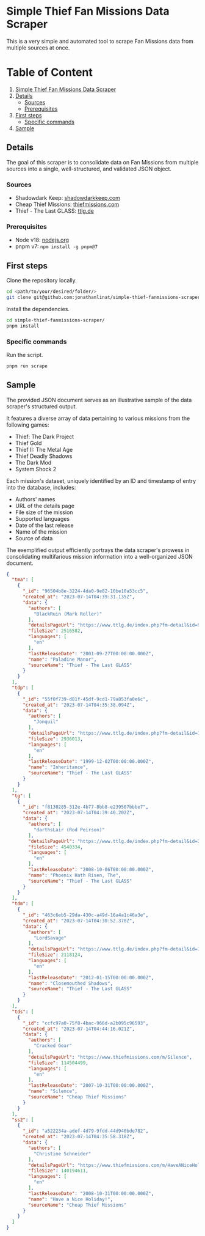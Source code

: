 # Simple Thief Fan Missions Data Scraper

This is a very simple and automated tool to scrape Fan Missions data from multiple sources at once.

# Table of Content

1. [Simple Thief Fan Missions Data Scraper](#simple-thief-fan-missions-data-scraper)
1. [Details](#details)
    - [Sources](#sources)
    - [Prerequisites](#prerequisites)
1. [First steps](#first-steps)
    - [Specific commands](#specific-commands)
1. [Sample](#sample)

## Details

The goal of this scraper is to consolidate data on Fan Missions from multiple sources into a single, well-structured, and validated JSON object.

### Sources

- Shadowdark Keep: [shadowdarkkeep.com](http://www.shadowdarkkeep.com)
- Cheap Thief Missions: [thiefmissions.com](https://www.thiefmissions.com)
- Thief - The Last GLASS: [ttlg.de](https://www.ttlg.de)

### Prerequisites

- Node v18: [nodejs.org](https://nodejs.org/en/download/)
- pnpm v7: `npm install -g pnpm@7`

## First steps

Clone the repository locally.

```bash
cd <path/to/your/desired/folder/>
git clone git@github.com:jonathanlinat/simple-thief-fanmissions-scraper.git
```

Install the dependencies.

```bash
cd simple-thief-fanmissions-scraper/
pnpm install
```

### Specific commands

Run the script.

```bash
pnpm run scrape
```

## Sample

The provided JSON document serves as an illustrative sample of the data scraper's structured output. 

It features a diverse array of data pertaining to various missions from the following games: 

- Thief: The Dark Project
- Thief Gold
- Thief II: The Metal Age
- Thief Deadly Shadows
- The Dark Mod
- System Shock 2

Each mission's dataset, uniquely identified by an ID and timestamp of entry into the database, includes:

- Authors' names
- URL of the details page
- File size of the mission
- Supported languages
- Date of the last release
- Name of the mission
- Source of data

The exemplified output efficiently portrays the data scraper's prowess in consolidating multifarious mission information into a well-organized JSON document.

```json
{
  "tma": [
    {
      "_id": "96504b8e-3224-4da0-9e82-10be10a53cc5",
      "created_at": "2023-07-14T04:39:31.135Z",
      "data": {
        "authors": [
          "BlackRuin (Mark Roller)"
        ],
        "detailsPageUrl": "https://www.ttlg.de/index.php?fm-detail&id=929",
        "fileSize": 2516582,
        "languages": [
          "en"
        ],
        "lastReleaseDate": "2001-09-27T00:00:00.000Z",
        "name": "Paladine Manor",
        "sourceName": "Thief - The Last GLASS"
      }
    }
  ],
  "tdp": [
    {
      "_id": "55f0f739-d81f-45df-9cd1-79a853fa0e6c",
      "created_at": "2023-07-14T04:35:38.094Z",
      "data": {
        "authors": [
          "Jonquil"
        ],
        "detailsPageUrl": "https://www.ttlg.de/index.php?fm-detail&id=1054",
        "fileSize": 2936013,
        "languages": [
          "en"
        ],
        "lastReleaseDate": "1999-12-02T00:00:00.000Z",
        "name": "Inheritance",
        "sourceName": "Thief - The Last GLASS"
      }
    }
  ],
  "tg": [
    {
      "_id": "f8130285-312e-4b77-8bb8-e239507bbbe7",
      "created_at": "2023-07-14T04:39:40.202Z",
      "data": {
        "authors": [
          "darthsLair (Rod Peirson)"
        ],
        "detailsPageUrl": "https://www.ttlg.de/index.php?fm-detail&id=316",
        "fileSize": 4540334,
        "languages": [
          "en"
        ],
        "lastReleaseDate": "2008-10-06T00:00:00.000Z",
        "name": "Phoenix Hath Risen, The",
        "sourceName": "Thief - The Last GLASS"
      }
    }
  ],
  "tdm": [
    {
      "_id": "463c6eb5-29da-430c-a49d-16a4a1c46a3e",
      "created_at": "2023-07-14T04:30:52.378Z",
      "data": {
        "authors": [
          "LordSavage"
        ],
        "detailsPageUrl": "https://www.ttlg.de/index.php?fm-detail&id=107",
        "fileSize": 2118124,
        "languages": [
          "en"
        ],
        "lastReleaseDate": "2012-01-15T00:00:00.000Z",
        "name": "Closemouthed Shadows",
        "sourceName": "Thief - The Last GLASS"
      }
    }
  ],
  "tds": [
    {
      "_id": "ccfc97a0-75f8-4bac-966d-a2b095c96593",
      "created_at": "2023-07-14T04:44:16.021Z",
      "data": {
        "authors": [
          "Cracked Gear"
        ],
        "detailsPageUrl": "https://www.thiefmissions.com/m/Silence",
        "fileSize": 114504499,
        "languages": [
          "en"
        ],
        "lastReleaseDate": "2007-10-31T00:00:00.000Z",
        "name": "Silence",
        "sourceName": "Cheap Thief Missions"
      }
    }
  ],
  "ss2": [
    {
      "_id": "a522234a-adef-4d79-9fdd-44d940bde782",
      "created_at": "2023-07-14T04:35:58.318Z",
      "data": {
        "authors": [
          "Christine Schneider"
        ],
        "detailsPageUrl": "https://www.thiefmissions.com/m/HaveANiceHoliday",
        "fileSize": 140194611,
        "languages": [
          "en"
        ],
        "lastReleaseDate": "2008-10-31T00:00:00.000Z",
        "name": "Have a Nice Holiday!",
        "sourceName": "Cheap Thief Missions"
      }
    }
  ]
}
```
